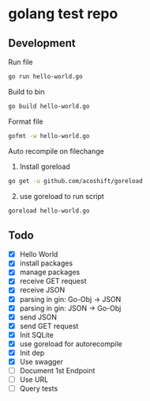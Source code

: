 # golang test repo

## Development

Run file
```bash
go run hello-world.go
```
Build to bin
```bash
go build hello-world.go
```
Format file
```bash
gofmt -w hello-world.go
```

Auto recompile on filechange
1. Install goreload
```bash
go get -u github.com/acoshift/goreload
```

2. use goreload to run script
```bash
goreload hello-world.go
```

## Todo
- [x] Hello World
- [x] install packages
- [x] manage packages
- [x] receive GET request
- [x] receive JSON
- [x] parsing in gin: Go-Obj -> JSON
- [x] parsing in gin: JSON -> Go-Obj
- [x] send JSON
- [x] send GET request
- [x] Init SQLite
- [x] use goreload for autorecompile
- [x] Init dep
- [x] Use swagger
- [ ] Document 1st Endpoint
- [ ] Use URL
- [ ] Query tests

